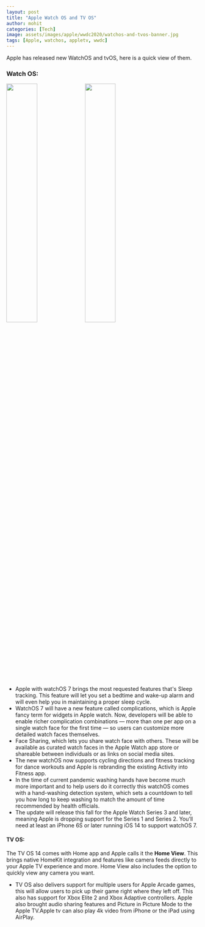 ```yaml
---
layout: post
title: "Apple Watch OS and TV OS"
author: mohit
categories: [Tech]
image: assets/images/apple/wwdc2020/watchos-and-tvos-banner.jpg
tags: [Apple, watchos, appletv, wwdc]
---
```


Apple has released new WatchOS and tvOS, here is a quick view of them.

### Watch OS:

<a href="https://devskrate.github.io/assets/images/apple/wwdc2020/apple-watch-os7.jpg" data-lightbox="image-1" data-title="ios14 App Library"><img text-align="center" width="40%" src="https://devskrate.github.io/assets/images/apple/wwdc2020/apple-watch-os7.jpg"></a>
<a href="https://devskrate.github.io/assets/images/apple/wwdc2020/apple-watch-os7.gif" data-lightbox="image-1" data-title="ios14 App Library"><img text-align="center" width="40%" src="https://devskrate.github.io/assets/images/apple/wwdc2020/apple-watch-os7.gif"></a>

- Apple with watchOS 7 brings the most requested features that's Sleep tracking. This feature will let you set a bedtime and wake-up alarm and will even help you in maintaining a proper sleep cycle.
- WatchOS 7 will have a new feature called complications, which is Apple fancy term for widgets in Apple watch. Now, developers will be able to enable richer complication combinations — more than one per app on a single watch face for the first time — so users can customize more detailed watch faces themselves.
- Face Sharing, which lets you share watch face with others. These will be available as curated watch faces in the Apple Watch app store or shareable between individuals or as links on social media sites.
- The new watchOS now supports cycling directions and fitness tracking for dance workouts and Apple is rebranding the existing Activity into Fitness app.
- In the time of current pandemic washing hands have become much more important and to help users do it correctly this watchOS comes with a hand-washing detection system, which sets a countdown to tell you how long to keep washing to match the amount of time recommended by health officials.
- The update will release this fall for the Apple Watch Series 3 and later, meaning Apple is dropping support for the Series 1 and Series 2. You’ll need at least an iPhone 6S or later running iOS 14 to support watchOS 7.

#### TV OS:

The TV OS 14 comes with Home app and Apple calls it the **Home View**. This brings native HomeKit integration and features like camera feeds directly to your Apple TV experience and more.
Home View also includes the option to quickly view any camera you want.

- TV OS also delivers support for multiple users for Apple Arcade games, this will allow users to pick up their game right where they left off. This also has support for Xbox Elite 2 and Xbox Adaptive controllers. Apple also brought audio sharing features and Picture in Picture Mode to the Apple TV.Apple tv can also play 4k video from iPhone or the iPad using AirPlay.
